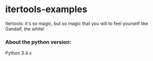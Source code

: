 # itertools-examples
Itertools: it's so magic, but so magic that you will to feel yourself like Gandalf, the white!

### About the python version:

Python 3.4.x
